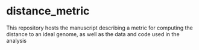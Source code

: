 # distance_metric
This repository hosts the manuscript describing a metric for computing the distance to an ideal genome, as well as the data and code used in the analysis
